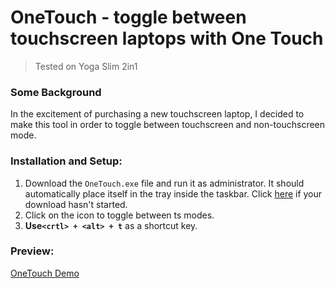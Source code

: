 # OneTouch - toggle between touchscreen laptops with One Touch
> Tested on Yoga Slim 2in1

### Some Background
In the excitement of purchasing a new touchscreen laptop, I decided to make this tool in order to toggle between touchscreen and non-touchscreen mode.

### Installation and Setup:
1. Download the `OneTouch.exe` file and run it as administrator. It should automatically place itself in the tray inside the taskbar. Click [here](https://github.com/SuzanTurner/OneTouch/blob/main/OneTouch.exe) if your download hasn't started.
2. Click on the icon to toggle between ts modes.
3. **Use`<crtl> + <alt> + t`** as a shortcut key.

### Preview:
[OneTouch Demo](assets/OneTouch.gif)





